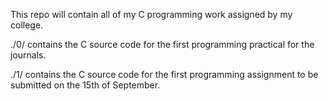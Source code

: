 This repo will contain all of my C programming work assigned by my college.

./0/ contains the C source code for the first programming practical for the
journals.

./1/ contains the C source code for the first programming assignment to be
submitted on the 15th of September.
